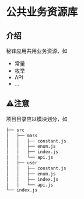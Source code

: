 # 公共业务资源库

## 介绍

秘锋应用共用业务资源，如
- 常量
- 枚举
- API
- ...

## ⚠️注意

项目目录应以模块划分，如

```bash
├── src
│   ├── mass
│   │   ├── constant.js
│   │   ├── enum.js
│   │   ├── index.js
│   │   └── api.js
│   ├── user
│   │   ├── constant.js
│   │   ├── enum.js
│   │   ├── index.js
│   │   └── api.js
└── index.js

```


